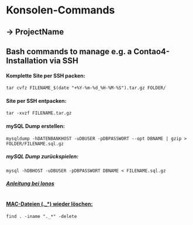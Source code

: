 # Konsolen-Commands
## -> ProjectName
## Bash commands to manage e.g. a Contao4-Installation via SSH

#### Komplette Site per SSH packen:
    tar cvfz FILENAME_$(date "+%Y-%m-%d_%H-%M-%S").tar.gz FOLDER/

#### Site per SSH entpacken:
	tar -xvzf FILENAME.tar.gz

#### mySQL Dump erstellen:
	mysqldump -hDATENBANKHOST -uDBUSER -pDBPASSWORT --opt DBNAME | gzip > FOLDER/FILENAME.sql.gz

##### mySQL Dump zurückspielen:
	mysql -hDBHOST -uDBUSER -pDBPASSWORT DBNAME < FILENAME.sql.gz



##### [Anleitung bei Ionos](https://www.ionos.de/hilfe//index.php?id=2835)

# 

#### [MAC-Dateien (._*) wieder löschen:](http://www.linux-praxis.de/linux1/befehle7.html)

	find . -iname "._*" -delete